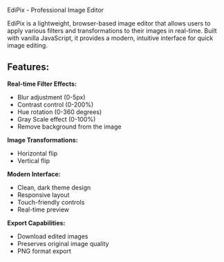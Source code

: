 EdiPix - Professional Image Editor

EdiPix is a lightweight, browser-based image editor that allows users to apply various filters and transformations to their images in real-time. Built with vanilla JavaScript, it provides a modern, intuitive interface for quick image editing.

## Features: 
  **Real-time Filter Effects:**
  - Blur adjustment (0-5px)
  - Contrast control (0-200%)
  - Hue rotation (0-360 degrees)
  - Gray Scale effect (0-100%)
  - Remove background from the image

  **Image Transformations:**
  - Horizontal flip
  - Vertical flip

  **Modern Interface:**
  - Clean, dark theme design
  - Responsive layout
  - Touch-friendly controls
  - Real-time preview

  **Export Capabilities:**
  - Download edited images
  - Preserves original image quality
  - PNG format export
